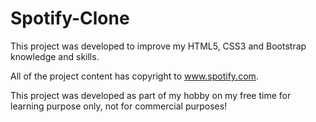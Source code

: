 # Spotify-Clone

This project was developed to improve my HTML5, CSS3 and Bootstrap knowledge and skills.

All of the project content has copyright to <a href="www.spotify.com">www.spotify.com</a>.

This project was developed as part of my hobby on my free time for learning purpose only, not for commercial purposes!
